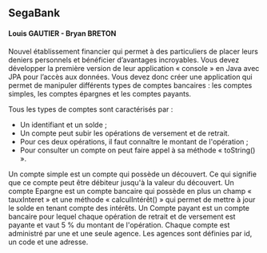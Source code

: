 ## SegaBank
#### Louis GAUTIER - Bryan BRETON

Nouvel établissement financier qui permet à des particuliers de placer leurs deniers personnels et bénéficier d’avantages incroyables.
Vous devez développer la première version de leur application « console » en Java avec JPA pour l’accès aux données.
Vous devez donc créer une application qui permet de manipuler différents types de comptes bancaires : les comptes simples, les comptes épargnes et les comptes payants.

Tous les types de comptes sont caractérisés par :
- Un identifiant et un solde ;
- Un compte peut subir les opérations de versement et de retrait.
- Pour ces deux opérations, il faut connaître le montant de l'opération ;
- Pour consulter un compte on peut faire appel à sa méthode « toString() ».

Un compte simple est un compte qui possède un découvert. Ce qui signifie que ce compte peut être débiteur jusqu'à la valeur du découvert.
Un compte Epargne est un compte bancaire qui possède en plus un champ « tauxInteret » et une méthode « calculIntérêt() » qui permet de mettre à jour le solde en tenant compte des intérêts.
Un Compte payant est un compte bancaire pour lequel chaque opération de retrait et de versement est payante et vaut 5 % du montant de l'opération.
Chaque compte est administré par une et une seule agence. Les agences sont définies par id, un code et une adresse.

